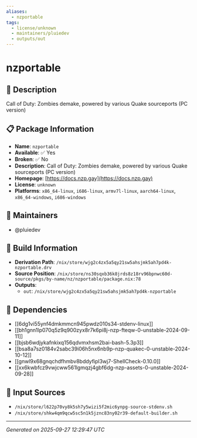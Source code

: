 ```yaml
---
aliases:
  - nzportable
tags:
  - license/unknown
  - maintainers/pluiedev
  - outputs/out
---
```


# nzportable

## 📝 Description

Call of Duty: Zombies demake, powered by various Quake sourceports (PC version)

## 📋 Package Information

- **Name**: `nzportable`
- **Available**: ✅ Yes
- **Broken**: ✅ No
- **Description**: Call of Duty: Zombies demake, powered by various Quake sourceports (PC version)
- **Homepage**: [https://docs.nzp.gay](https://docs.nzp.gay)
- **License**: `unknown`
- **Platforms**: `x86_64-linux`, `i686-linux`, `armv7l-linux`, `aarch64-linux`, `x86_64-windows`, `i686-windows`
## 👥 Maintainers

- @pluiedev


## 🔧 Build Information

- **Derivation Path**: `/nix/store/wjg2c4zx5a5qy21sw5ahsjmk5ah7pd4k-nzportable.drv`
- **Source Position**: `/nix/store/ns30sqxb36k8jrds8z18rv96bpnwc60d-source/pkgs/by-name/nz/nzportable/package.nix:78`
- **Outputs**:
  - `out`:  `/nix/store/wjg2c4zx5a5qy21sw5ahsjmk5ah7pd4k-nzportable`

## 🔗 Dependencies

- [[6dg1vi55ynf4dmkmmcn945pwdz010s34-stdenv-linux]]
- [[bh1gnn1lp070q5z9q900zyx8r7k6pi8j-nzp-fteqw-0-unstable-2024-09-11]]
- [[bjsb6wdjykafnkixq156qdvmxhsm2bai-bash-5.3p3]]
- [[bsa8a7sz0184v2sabc39i06h5nx6nb9p-nzp-quakec-0-unstable-2024-10-12]]
- [[gnwl9x68gnqchdfhmbv8bddyfipl3wj7-ShellCheck-0.10.0]]
- [[xx6kwbfcz9vwjcww561lgmqzj4gbf6dg-nzp-assets-0-unstable-2024-09-28]]

## 📁 Input Sources

- `/nix/store/l622p70vy8k5sh7y5wizi5f2mic6ynpg-source-stdenv.sh`
- `/nix/store/shkw4qm9qcw5sc5n1k5jznc83ny02r39-default-builder.sh`

---
*Generated on 2025-09-27 12:29:47 UTC*
